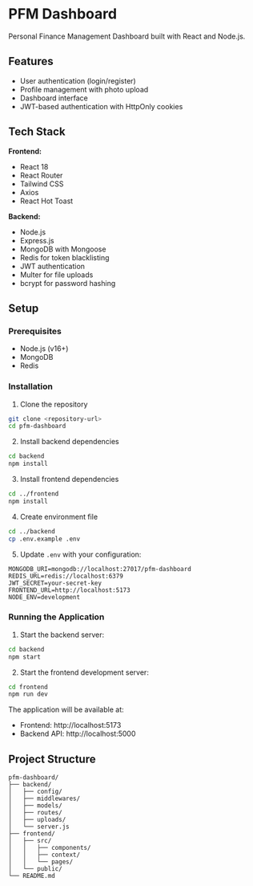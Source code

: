 # PFM Dashboard

Personal Finance Management Dashboard built with React and Node.js.

## Features

- User authentication (login/register)
- Profile management with photo upload
- Dashboard interface
- JWT-based authentication with HttpOnly cookies

## Tech Stack

**Frontend:**
- React 18
- React Router
- Tailwind CSS
- Axios
- React Hot Toast

**Backend:**
- Node.js
- Express.js
- MongoDB with Mongoose
- Redis for token blacklisting
- JWT authentication
- Multer for file uploads
- bcrypt for password hashing

## Setup

### Prerequisites
- Node.js (v16+)
- MongoDB
- Redis

### Installation

1. Clone the repository
```bash
git clone <repository-url>
cd pfm-dashboard
```

2. Install backend dependencies
```bash
cd backend
npm install
```

3. Install frontend dependencies
```bash
cd ../frontend
npm install
```

4. Create environment file
```bash
cd ../backend
cp .env.example .env
```

5. Update `.env` with your configuration:
```
MONGODB_URI=mongodb://localhost:27017/pfm-dashboard
REDIS_URL=redis://localhost:6379
JWT_SECRET=your-secret-key
FRONTEND_URL=http://localhost:5173
NODE_ENV=development
```

### Running the Application

1. Start the backend server:
```bash
cd backend
npm start
```

2. Start the frontend development server:
```bash
cd frontend
npm run dev
```

The application will be available at:
- Frontend: http://localhost:5173
- Backend API: http://localhost:5000

## Project Structure

```
pfm-dashboard/
├── backend/
│   ├── config/
│   ├── middlewares/
│   ├── models/
│   ├── routes/
│   ├── uploads/
│   └── server.js
├── frontend/
│   ├── src/
│   │   ├── components/
│   │   ├── context/
│   │   └── pages/
│   └── public/
└── README.md
```